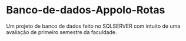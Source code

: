 # Banco-de-dados-Appolo-Rotas

Um projeto de banco de dados feito no SQLSERVER com intuito de uma avaliação de primeiro semestre da faculdade.
